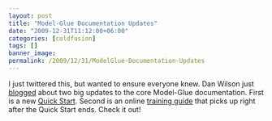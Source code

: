 ```yaml
---
layout: post
title: "Model-Glue Documentation Updates"
date: "2009-12-31T11:12:00+06:00"
categories: [coldfusion]
tags: []
banner_image: 
permalink: /2009/12/31/ModelGlue-Documentation-Updates
---
```


I just twittered this, but wanted to ensure everyone knew. Dan Wilson just <a href="http://www.model-glue.com/blog/index.cfm/2009/12/31/New-Online-ModelGlue-3-Training-Course">blogged</a> about two big updates to the core Model-Glue documentation. First is a new <a href="http://docs.model-glue.com/wiki/QuickStart#Quickstart">Quick Start</a>. Second is an online <a href="http://docs.model-glue.com/wiki/Training">training guide</a> that picks up right after the Quick Start ends. Check it out!
